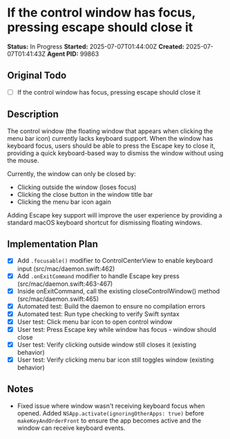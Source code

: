 # If the control window has focus, pressing escape should close it

**Status:** In Progress
**Started:** 2025-07-07T01:44:00Z
**Created:** 2025-07-07T01:41:43Z
**Agent PID:** 99863

## Original Todo
- [ ] If the control window has focus, pressing escape should close it

## Description
The control window (the floating window that appears when clicking the menu bar icon) currently lacks keyboard support. When the window has keyboard focus, users should be able to press the Escape key to close it, providing a quick keyboard-based way to dismiss the window without using the mouse.

Currently, the window can only be closed by:
- Clicking outside the window (loses focus)
- Clicking the close button in the window title bar
- Clicking the menu bar icon again

Adding Escape key support will improve the user experience by providing a standard macOS keyboard shortcut for dismissing floating windows.

## Implementation Plan
- [x] Add `.focusable()` modifier to ControlCenterView to enable keyboard input (src/mac/daemon.swift:462)
- [x] Add `.onExitCommand` modifier to handle Escape key press (src/mac/daemon.swift:463-467)
- [x] Inside onExitCommand, call the existing closeControlWindow() method (src/mac/daemon.swift:465)
- [x] Automated test: Build the daemon to ensure no compilation errors
- [x] Automated test: Run type checking to verify Swift syntax
- [x] User test: Click menu bar icon to open control window
- [x] User test: Press Escape key while window has focus - window should close
- [x] User test: Verify clicking outside window still closes it (existing behavior)
- [x] User test: Verify clicking menu bar icon still toggles window (existing behavior)

## Notes
- Fixed issue where window wasn't receiving keyboard focus when opened. Added `NSApp.activate(ignoringOtherApps: true)` before `makeKeyAndOrderFront` to ensure the app becomes active and the window can receive keyboard events.